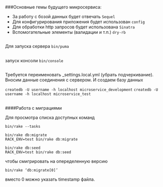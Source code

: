 ###Основные гемы будущего микросервиса:
* За работу с бозой данных будет отвечать `Sequel`
* Для конфигурирования приложения будет использован `config`
* Для обработки http запросов будет использована `Sinatra`
* Вспомогательные элементы (валидации и т.п.) `dry-rb`

##
Для запуска сервера `bin/puma`
##
запуск консоли `bin/console`
##
Требуется переименовать _settings.local.yml (убрать подчеркивание).
Вносим данные соединения с сервером. И создаем базу данных

`createdb -U username -h localhost microservice_development`
`createdb -U username -h localhost microservice_test`
##
####Работа с миграциями

Для просмотра списка доступных команд
```
bin/rake --tasks
```
```
bin/rake db:migrate
RACK_ENV=test bin/rake db:migrate

bin/rake db:seed
RACK_ENV=test bin/rake db:seed
```
чтобы смигрировать на опеределенную версию
```
bin/rake ‘db:migrate[0]’
```
вместо 0 можно указать timestamp файла.
